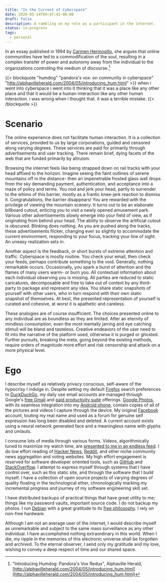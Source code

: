 ```yaml
---
title: "In the Current of Cyberspace"
date: 2020-05-14T09:47:42-06:00
draft: false
description: A rambling on my role as a participant in the internet.
status: in-progress
tags:
  - personal
---
```


In an essay published in 1994 by [Carmen Hermosillo](https://en.wikipedia.org/wiki/Carmen_Hermosillo), she argues that online communities have led to a commodification of the soul, resulting in a complex transfer of power and autonomy away from the individual to the organizations controlling the medium of discourse.[^1]

{{< blockquote "humdog" "pandora's vox: on community in cyberspace" "http://alphavilleherald.com/2004/05/introducing_hum.html" >}}
when i went into cyberspace i went into it thinking that it was a place like any other place and that it would be a human interaction like any other human interaction. i was wrong when i thought that. it was a terrible mistake.
{{< /blockquote >}}

# Scenario

The online experience does not facilitate human interaction.
It is a collection of services, provided to us by large corporations, guided and censored along varying degrees.
These services are paid for primarily through advertisements and user tracking.
There remain brief, dying facets of the web that are funded primarily by altruism.

Browsing the internet feels like being strapped down on rail tracks with your head affixed to the horizon.
Imagine seeing the faint outlines of serene mountains off in the distance- then an impenetrable frosted glass wall drops from the sky demanding payment, authentication, and acceptance into a maze of policy and terms.
You nod and jerk your head, partly to surrender to the whims of this barrier, mostly as a frantic knee-jerk reaction to dismiss it.
Congratulations, the barrier disappears!
You are rewarded with the privilege of viewing the mountain scenery.
It turns out to be an elaborate billboard cutout, enticing you to visit a newly opened amusement park.
Various other advertisements slowly emerge into your field of view, as if originating from behind your head.
The ability to observe the artificial cutout is obscured. Blinking does nothing.
As you are pushed along the tracks, these advertisements flicker, changing ever so slightly to accommodate the current environment, responding to your focus, tracking your line of sight.
An uneasy realization sets in.

Another aspect is the feedback, or short bursts of extreme attention and traffic.
Cyberspace is mostly routine.
You check your email, then check your feeds, perhaps contribute something to the void.
Generally, nothing remarkable occurs.
Occasionally, you spark a burst of attention and the flames of many users warm- or burn you.
All contextual information about each individual observing you is missing.
All parties are reduced to static caricatures, decomposable and free to take out of context by any third-party to package and represent any idea.
You share static snapshots of yourself with other users, who in turn respond with their own static snapshot of themselves.
At best, the presented representation of yourself is curated and cohesive, at worst it is apathetic and careless.

These analogies are of course insufficient.
The choices presented online to any individual are as boundless as they are limited.
After an eternity of mindless consumption, even the most mentally jarring and eye catching stimuli will be bland and tasteless.
Creative endeavors of the user need to fit into the narrative of the platform used, otherwise it is purged or ghosted.
Further pursuits, breaking the meta, going beyond the existing methods, require orders of magnitude more effort and risk censorship and attack on a more physical level.

# Ego

I describe myself as relatively privacy conscious, self-aware of the hypocrisy I indulge in. Despite setting my default [Firefox](https://www.mozilla.org/en-US/firefox/new/) search preferences to [DuckDuckGo](https://duckduckgo.com/about), my daily use email accounts are managed through Google's [free Gmail](https://www.gmail.com/mail/help/intl/en/about.html) and [paid productivity suite](https://gsuite.google.com/) offerings.
[Google Photos](https://www.google.com/photos/about/), with its seamless integration into my [Android phone](https://www.android.com/), contain copies of all of the pictures and videos I capture through the device.
My original [Facebook](https://about.fb.com/company-info/) account, touting my real name and used as a forum for genuine self expression has long been disabled and deleted.
A current account exists using a neural network generated face and a meaningless name with glyphs and umlauts.

I consume lots of media through various forms.
Videos, algorithmically tuned to maximize my watch time, are [presented to me in an endless feed](https://www.youtube.com/about/).
I do low effort reading of [Hacker News](https://news.ycombinator.com/), [Reddit](https://www.reddit.com/), and other niche community news aggregation and voting websites.
My high effort engagement is reserved for software developer oriented tools, such as [GitHub](https://github.com/about) and [StackOverflow](https://stackoverflow.com/tour).
I attempt to express myself through systems that I have control over, such as this static site, and through the software that I build myself.
I have a collection of open source projects of varying degrees of quality floating in the technological ether, chronologically marking my incremental progress and journey of my software engineering skill set.

I have distributed backups of practical things that have great utility to me; things like my password vaults, important source code.
I do not backup my photos.
I run [Debian](https://www.debian.org/) with a great gratitude to its [free philosophy](https://www.debian.org/intro/free).
I rely on non-free hardware.

Although I am not an average user of the internet, I would describe myself as unremarkable and subject to the same mass surveillance as any other individual.
I have accomplished nothing extraordinary in this world.
When I die, my ripple in the memories of this electronic universe shall be forgotten and archived.
To the eternal observer, I send only my gratitude and my love, wishing to convey a deep respect of time and our shared space.


[^1]: "Introducing Humdog: Pandora's Vox Redux", Alphaville Herald, [http://alphavilleherald.com/2004/05/introducing_hum.html](http://alphavilleherald.com/2004/05/introducing_hum.html)
